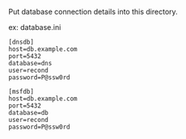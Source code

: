 Put database connection details into this directory.

ex: database.ini

```
[dnsdb]
host=db.example.com
port=5432
database=dns
user=recond
password=P@ssw0rd

[msfdb]
host=db.example.com
port=5432
database=db
user=recond
password=P@ssw0rd
```

